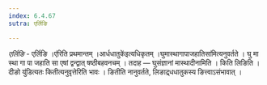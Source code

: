 ```yaml
---
index: 6.4.67
sutra: एर्लिङि

---
```

_एर्लिङि_ - एर्लिङि ।ए॑रिति प्रथमान्तम् ।आर्धधातुके॑इत्यधिकृतम् ।घुमास्थागापाजहातिसा॑मित्यनुवर्तते । घु मा स्था गा पा जहाति सा एषां द्वन्द्वात् षष्ठीबहवनचम् । तदाह —  घुसंज्ञानां मास्थादीनामिति । किति लिङिति ।दीङो यु॑डित्यतः कितीत्यनुवृत्तेरिति भावः । ङितीति नानुवर्तते, लिङाद्र्धधातुकस्य ङित्त्वाऽसंभावात् । 
